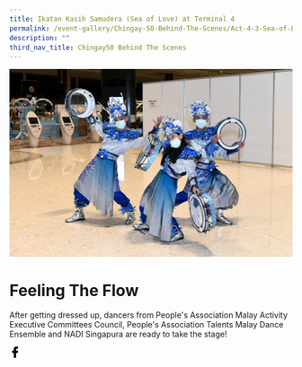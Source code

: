 ```yaml
---
title: Ikatan Kasih Samudera (Sea of Love) at Terminal 4
permalink: /event-gallery/Chingay-50-Behind-The-Scenes/Act-4-3-Sea-of-Love-at-Terminal-4
description: ""
third_nav_title: Chingay50 Behind The Scenes
---
```


![Act 4.3: Ikatan Kasih Samudera (Sea of Love) at Terminal 4](/images/Event%20Gallery/Behind%20The%20Scenes/Act%204%203%20Malay%20Wedding-01.jpg)

# **Feeling The Flow**

After getting dressed up, dancers from People's Association Malay Activity Executive Committees Council, People's Association Talents Malay Dance Ensemble and NADI Singapura are ready to take the stage!

<a href="http://www.facebook.com/sharer.php?u=http://www.chingay.gov.sg/image/event-gallery/act-1-2-our-heritage-at-terminal-4" style="float:left;">
	<img src="/images/facebook.png" style="width:auto;height:20px;">
</a>